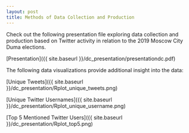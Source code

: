 ```yaml
---
layout: post
title: Methods of Data Collection and Production
---
```

Check out the following presentation file exploring data collection and production based on Twitter activity in relation to the 2019 Moscow City Duma elections.

[Presentation]({{ site.baseurl }}/dc_presentation/presentationdc.pdf)

The following data visualizations provide additional insight into the data:

[Unique Tweets]({{ site.baseurl }}/dc_presentation/Rplot_unique_tweets.png)

[Unique Twitter Usernames]({{ site.baseurl }}/dc_presentation/Rplot_unique_username.png)

[Top 5 Mentioned Twitter Users]({{ site.baseurl }}/dc_presentation/Rplot_top5.png)
